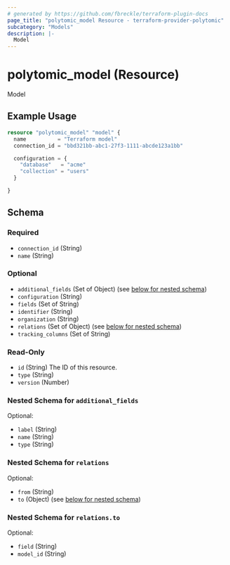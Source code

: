 ```yaml
---
# generated by https://github.com/fbreckle/terraform-plugin-docs
page_title: "polytomic_model Resource - terraform-provider-polytomic"
subcategory: "Models"
description: |-
  Model
---
```


# polytomic_model (Resource)

Model

## Example Usage

```terraform
resource "polytomic_model" "model" {
  name          = "Terraform model"
  connection_id = "bbd321bb-abc1-27f3-1111-abcde123a1bb"

  configuration = {
    "database"   = "acme"
    "collection" = "users"
  }

}
```

<!-- schema generated by tfplugindocs -->
## Schema

### Required

- `connection_id` (String)
- `name` (String)

### Optional

- `additional_fields` (Set of Object) (see [below for nested schema](#nestedatt--additional_fields))
- `configuration` (String)
- `fields` (Set of String)
- `identifier` (String)
- `organization` (String)
- `relations` (Set of Object) (see [below for nested schema](#nestedatt--relations))
- `tracking_columns` (Set of String)

### Read-Only

- `id` (String) The ID of this resource.
- `type` (String)
- `version` (Number)

<a id="nestedatt--additional_fields"></a>
### Nested Schema for `additional_fields`

Optional:

- `label` (String)
- `name` (String)
- `type` (String)


<a id="nestedatt--relations"></a>
### Nested Schema for `relations`

Optional:

- `from` (String)
- `to` (Object) (see [below for nested schema](#nestedobjatt--relations--to))

<a id="nestedobjatt--relations--to"></a>
### Nested Schema for `relations.to`

Optional:

- `field` (String)
- `model_id` (String)


